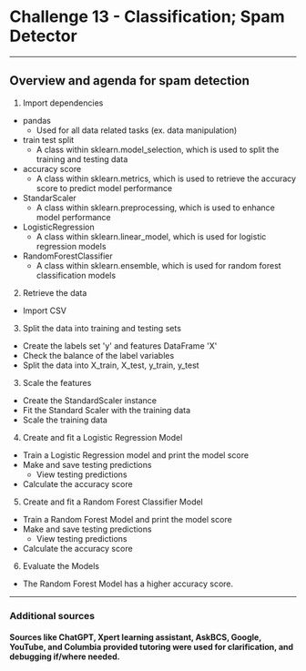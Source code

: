 # Challenge 13 - Classification; Spam Detector
--------
## Overview and agenda for spam detection
1. Import dependencies
- pandas
  - Used for all data related tasks (ex. data manipulation)
- train test split
  - A class within sklearn.model_selection, which is used to split the training and testing data
- accuracy score
  - A class within sklearn.metrics, which is used to retrieve the accuracy score to predict model performance
- StandarScaler
  - A class within sklearn.preprocessing, which is used to enhance model performance
- LogisticRegression
  - A class within sklearn.linear_model, which is used for logistic regression models
- RandomForestClassifier
  - A class within sklearn.ensemble, which is used for random forest classification models
2. Retrieve the data
- Import CSV
3. Split the data into training and testing sets
- Create the labels set 'y' and features DataFrame 'X'
- Check the balance of the label variables
- Split the data into X_train, X_test, y_train, y_test
3. Scale the features
- Create the StandardScaler instance
- Fit the Standard Scaler with the training data
- Scale the training data
4. Create and fit a Logistic Regression Model
- Train a Logistic Regression model and print the model score
- Make and save testing predictions
  - View testing predictions
- Calculate the accuracy score
5. Create and fit a Random Forest Classifier Model
- Train a Random Forest Model and print the model score
- Make and save testing predictions
  - View testing predictions
- Calculate the accuracy score
6. Evaluate the Models
- The Random Forest Model has a higher accuracy score.
-----------------
### Additional sources
#### Sources like ChatGPT, Xpert learning assistant, AskBCS, Google, YouTube, and Columbia provided tutoring were used for clarification, and debugging if/where needed.
